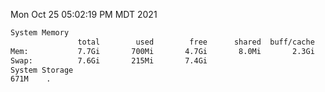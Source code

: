 Mon Oct 25 05:02:19 PM MDT 2021
```bash
System Memory
               total        used        free      shared  buff/cache   available
Mem:           7.7Gi       700Mi       4.7Gi       8.0Mi       2.3Gi       6.7Gi
Swap:          7.6Gi       215Mi       7.4Gi
System Storage
671M	.
```
